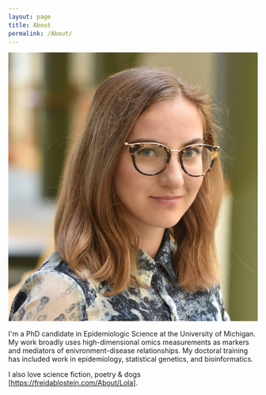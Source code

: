 ```yaml
---
layout: page
title: About
permalink: /About/
---
```

 <link href="style.css" rel="stylesheet"></link>
 
<div class="image-cropper">
  <img src="../assets/images/blostein_freida.jpg" alt="avatar" class="profile-pic">
</div>

I'm a PhD candidate in Epidemiologic Science at the University of Michigan. My work broadly uses high-dimensional omics measurements as markers and mediators of enivronment-disease relationships.
My doctoral training has included work in epidemiology, statistical genetics, and bioinformatics. 

I also love science fiction, poetry & dogs [https://freidablostein.com/About/Lola].
